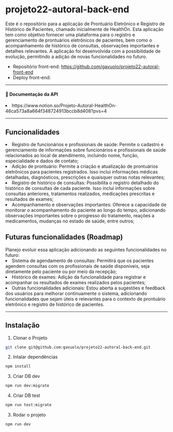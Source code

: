 # projeto22-autoral-back-end
Este é o repositório para a aplicação de Prontuário Eletrônico e Registro de Histórico de Pacientes, chamado inicialmente de HealthOn. Esta aplicação tem como objetivo fornecer uma plataforma para o registro e gerenciamento de prontuários eletrônicos de pacientes, bem como o acompanhamento de histórico de consultas, observações importantes e detalhes relevantes. A aplicação foi desenvolvida com a possibilidade de evolução, permitindo a adição de novas funcionalidades no futuro.
* Repositório front-end: https://github.com/gavuolo/projeto22-autoral-front-end
* Deploy front-end:  

---
<h4>📂 Documentação da API</h4>
<li>https://www.notion.so/Projeto-Autoral-HealthOn-46ca573a8a664f348724913bccb8d408?pvs=4</li>

---

<h2>Funcionalidades</h2>
<li> Registro de funcionários e profissionais de saúde: Permite o cadastro e gerenciamento de informações sobre funcionários e profissionais de saúde relacionados ao local de atendimento, incluindo nome, função, especialidade e dados de contato;</li>
<li> Adição de prontuário: Permite a criação e atualização de prontuários eletrônicos para pacientes registrados. Isso inclui informações médicas detalhadas, diagnósticos, prescrições e quaisquer outras notas relevantes;</li>
<li> Registro de histórico de consultas: Possibilita o registro detalhado do histórico de consultas de cada paciente. Isso inclui informações sobre consultas anteriores, tratamentos realizados, medicações prescritas e resultados de exames;</li>
<li> Acompanhamento e observações importantes: Oferece a capacidade de monitorar o acompanhamento do paciente ao longo do tempo, adicionando observações importantes sobre o progresso do tratamento, reações a medicamentos, mudanças no estado de saúde, entre outros;</li>

<h2>Futuras funcionalidades (Roadmap)</h2>
Planejo evoluir essa aplicação adicionando as seguintes funcionalidades no futuro:
<li> Sistema de agendamento de consultas: Permitirá que os pacientes agendem consultas com os profissionais de saúde disponíveis, seja diretamente pelo paciente ou por meio da recepção;</li>
<li> Histórico de exames: Adição da funcionalidade para registrar e acompanhar os resultados de exames realizados pelos pacientes;</li>
<li> Outras funcionalidades adicionais: Estou aberta a sugestões e feedback dos usuários para melhorar continuamente o sistema, adicionando funcionalidades que sejam úteis e relevantes para o contexto de prontuário eletrônico e registro de histórico de pacientes.</li>



---
<h2>Instalação</h2>

1. Clonar o Projeto
```bash
git clone git@github.com:gavuolo/projeto22-autoral-back-end.git
```

2. Intalar dependências
```bash
npm install
```

3. Criar DB dev
```bash
npm run dev:migrate
```

4. Criar DB test
```bash
npm run test:migrate
```

3. Rodar o projeto
```bash
npm run dev
```
